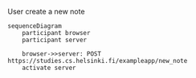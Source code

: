 User create a new note

```mermaid
sequenceDiagram
    participant browser
    participant server
    
    browser->>server: POST https://studies.cs.helsinki.fi/exampleapp/new_note
    activate server
```